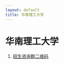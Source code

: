 ```yaml
---
layout: default
title: 华南理工大学
---
```


# 华南理工大学

1. <a href="../images/gaokao/华工/qrcode.jpg" target="_blank">招生咨询群二维码</a>
